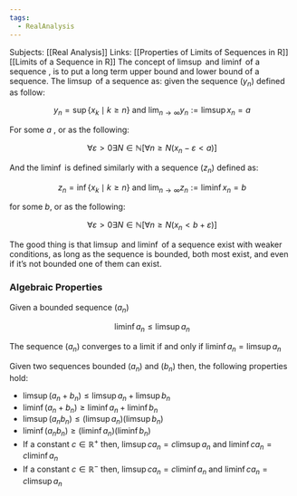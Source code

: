 ```yaml
---
tags:
  - RealAnalysis
---
```

Subjects: [[Real Analysis]]
Links: [[Properties of Limits of Sequences in R]] [[Limits of a Sequence in R]]
The concept of $\limsup$ and $\liminf$ of a sequence , is to put a long term upper bound and lower bound of a sequence. The $\limsup$ of a sequence as: given the sequence $(y_n)$ defined as follow:

$$ y_n = \sup\{x_k \mid k \geq n \} \text{ and } \lim_{n \to\infty} y_n := \limsup x_n = a $$

For some $a$ , or as the following:

$$ \forall\varepsilon>0\exists N \in\mathbb{N}[\forall n \geq N(x_n - \varepsilon < a)] $$

And the $\liminf$ is defined similarly with a sequence $(z_n)$ defined as:

$$ z_n = \inf \{x_k \mid k \geq n \} \text{ and } \lim_{n \to\infty} z_n := \liminf x_n =b $$

for some $b$, or as the following:

$$ \forall\varepsilon > 0\exists N\in\mathbb{N}[\forall n\geq N(x_n < b +\varepsilon) ] $$

The good thing is that $\limsup$ and $\liminf$ of a sequence exist with weaker conditions, as long as the sequence is bounded, both most exist, and even if it’s not bounded one of them can exist.

### Algebraic Properties

Given a bounded sequence $(a_n)$

$$ \liminf a_n \leq \limsup a_n $$

The sequence $(a_n)$ converges to a limit if and only if $\liminf a_n = \limsup a_n$

Given two sequences bounded $(a_n)$ and $(b_n)$ then, the following properties hold:

- $\limsup(a_n + b_n) \leq \limsup a_n + \limsup b_n$
- $\liminf(a_n +b_n) \geq \liminf a_n+\liminf b_n$
- $\limsup(a_nb_n)\leq (\limsup a_n)(\limsup b_n)$
- $\liminf(a_n b_n) \geq (\liminf a_n)(\liminf b_n)$
- If a constant $c \in \mathbb{R}^+$ then, $\limsup{ca_n} = c\limsup a_n$ and $\liminf ca_n = c\liminf a_n$
- If a constant $c \in \mathbb{R}^-$ then, $\limsup ca_n = c\liminf a_n$ and $\liminf ca_n = c\limsup a_n$